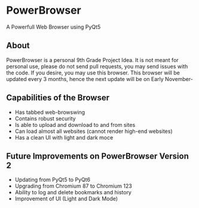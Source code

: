 # PowerBrowser
A Powerfull Web Browser using PyQt5

## About
PowerBrowser is a personal 9th Grade Project Idea. It is not meant for personal use, please do not send pull requests, you may send issues with the code. If you desire, you may use this browser. This browser will be updated every 3 months, hence the next update will be on Early November-

## Capabilities of the Browser
- Has tabbed web-browswing
- Contains robust security
- Is able to upload and download to and from sites
- Can load almost all websites (cannot render high-end websites)
- Has a clean UI with light and dark moce

## Future Improvements on PowerBrowser Version 2
- Updating from PyQt5 to PyQt6
- Upgrading from Chromium 87 to Chromium 123
- Ability to log and delete bookmarks and history
- Improvement of UI (Light and Dark Mode)

